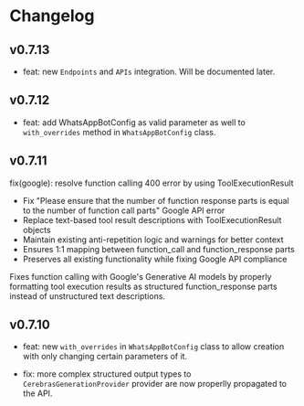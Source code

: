 # Changelog

## v0.7.13
- feat: new `Endpoints` and `APIs` integration. Will be documented later.

## v0.7.12
- feat: add WhatsAppBotConfig as valid parameter as well to `with_overrides` method in `WhatsAppBotConfig` class.

## v0.7.11
fix(google): resolve function calling 400 error by using ToolExecutionResult

- Fix "Please ensure that the number of function response parts is equal 
  to the number of function call parts" Google API error
- Replace text-based tool result descriptions with ToolExecutionResult objects
- Maintain existing anti-repetition logic and warnings for better context
- Ensures 1:1 mapping between function_call and function_response parts
- Preserves all existing functionality while fixing Google API compliance

Fixes function calling with Google's Generative AI models by properly 
formatting tool execution results as structured function_response parts 
instead of unstructured text descriptions.

## v0.7.10

- feat: new `with_overrides` in `WhatsAppBotConfig` class to allow creation with only changing certain parameters of it.

- fix: more complex structured output types to `CerebrasGenerationProvider` provider are now properlly propagated to the API.



